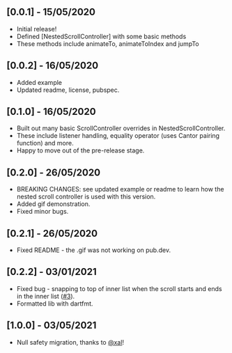## [0.0.1] - 15/05/2020

* Initial release! 
* Defined [NestedScrollController] with some basic methods
* These methods include animateTo, animateToIndex and jumpTo

## [0.0.2] - 16/05/2020

* Added example
* Updated readme, license, pubspec.

## [0.1.0] - 16/05/2020

* Built out many basic ScrollController overrides in NestedScrollController.
* These include listener handling, equality operator (uses Cantor pairing function) and more.
* Happy to move out of the pre-release stage.

## [0.2.0] - 26/05/2020

* BREAKING CHANGES: see updated example or readme to learn how the nested scroll controller is used with this version.
* Added gif demonstration.
* Fixed minor bugs.

## [0.2.1] - 26/05/2020

* Fixed README - the .gif was not working on pub.dev.

## [0.2.2] - 03/01/2021

* Fixed bug - snapping to top of inner list when the scroll starts and ends in the inner list ([#3](https://github.com/logiczsniper/nested_scroll_controller/issues/3)).
* Formatted lib with dartfmt.

## [1.0.0] - 03/05/2021

* Null safety migration, thanks to [@xal](https://github.com/xal)!